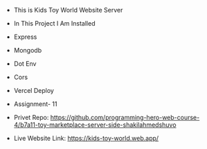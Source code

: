 * This is Kids Toy World Website Server
* In This Project I Am Installed
* Express
* Mongodb
* Dot Env
* Cors
* Vercel Deploy

* Assignment- 11

* Privet Repo: https://github.com/programming-hero-web-course-4/b7a11-toy-marketplace-server-side-shakilahmedshuvo

* Live Website Link: https://kids-toy-world.web.app/
